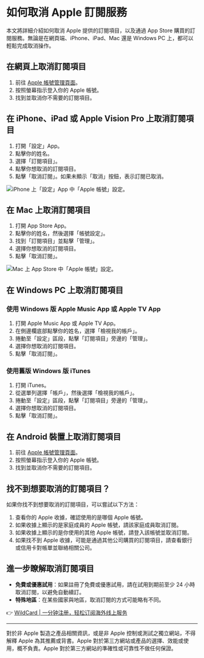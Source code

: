 # 如何取消 Apple 訂閱服務

本文將詳細介紹如何取消 Apple 提供的訂閱項目，以及通過 App Store 購買的訂閱服務。無論是在網頁端、iPhone、iPad、Mac 還是 Windows PC 上，都可以輕鬆完成取消操作。

## 在網頁上取消訂閱項目

1. 前往 [Apple 帳號管理頁面](https://account.apple.com/)。
2. 按照螢幕指示登入你的 Apple 帳號。
3. 找到並取消你不需要的訂閱項目。

## 在 iPhone、iPad 或 Apple Vision Pro 上取消訂閱項目

1. 打開「設定」App。
2. 點擊你的姓名。
3. 選擇「訂閱項目」。
4. 點擊你想取消的訂閱項目。
5. 點擊「取消訂閱」。如果未顯示「取消」按鈕，表示訂閱已取消。

![iPhone 上「設定」App 中「Apple 帳號」設定。](https://bbtdd.com/img/67816924.webp)

## 在 Mac 上取消訂閱項目

1. 打開 App Store App。
2. 點擊你的姓名，然後選擇「帳號設定」。
3. 找到「訂閱項目」並點擊「管理」。
4. 選擇你想取消的訂閱項目。
5. 點擊「取消訂閱」。

![Mac 上 App Store 中「Apple 帳號」設定。](https://bbtdd.com/img/7645405454462.webp)

## 在 Windows PC 上取消訂閱項目

### 使用 Windows 版 Apple Music App 或 Apple TV App

1. 打開 Apple Music App 或 Apple TV App。
2. 在側邊欄底部點擊你的姓名，選擇「檢視我的帳戶」。
3. 捲動至「設定」區段，點擊「訂閱項目」旁邊的「管理」。
4. 選擇你想取消的訂閱項目。
5. 點擊「取消訂閱」。

### 使用舊版 Windows 版 iTunes

1. 打開 iTunes。
2. 從選單列選擇「帳戶」，然後選擇「檢視我的帳戶」。
3. 捲動至「設定」區段，點擊「訂閱項目」旁邊的「管理」。
4. 選擇你想取消的訂閱項目。
5. 點擊「取消訂閱」。

## 在 Android 裝置上取消訂閱項目

1. 前往 [Apple 帳號管理頁面](https://account.apple.com/)。
2. 按照螢幕指示登入你的 Apple 帳號。
3. 找到並取消你不需要的訂閱項目。

## 找不到想要取消的訂閱項目？

如果你找不到想要取消的訂閱項目，可以嘗試以下方法：

1. 查看你的 Apple 收據，確認使用的是哪個 Apple 帳號。
2. 如果收據上顯示的是家庭成員的 Apple 帳號，請該家庭成員取消訂閱。
3. 如果收據上顯示的是你使用的其他 Apple 帳號，請登入該帳號並取消訂閱。
4. 如果找不到 Apple 收據，可能是通過其他公司購買的訂閱項目，請查看銀行或信用卡對帳單並聯絡相關公司。

## 進一步瞭解取消訂閱項目

- **免費或優惠試用**：如果註冊了免費或優惠試用，請在試用到期前至少 24 小時取消訂閱，以避免自動續訂。
- **特殊地區**：在某些國家與地區，取消訂閱的方式可能略有不同。

👉 [WildCard | 一分钟注册，轻松订阅海外线上服务](https://bbtdd.com/WildCard)

---

對於非 Apple 製造之產品相關資訊，或是非 Apple 控制或測試之獨立網站，不得解釋 Apple 為其推薦或背書。Apple 對於第三方網站或產品的選擇、效能或使用，概不負責。Apple 對於第三方網站的準確性或可靠性不做任何保證。
